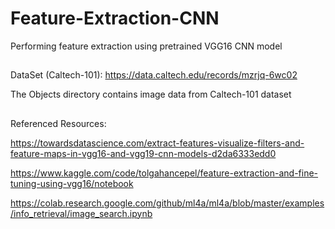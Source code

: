 # Feature-Extraction-CNN

Performing feature extraction using pretrained VGG16 CNN model
##
DataSet (Caltech-101): https://data.caltech.edu/records/mzrjq-6wc02

The Objects directory contains image data from Caltech-101 dataset
##
Referenced Resources:

https://towardsdatascience.com/extract-features-visualize-filters-and-feature-maps-in-vgg16-and-vgg19-cnn-models-d2da6333edd0

https://www.kaggle.com/code/tolgahancepel/feature-extraction-and-fine-tuning-using-vgg16/notebook

https://colab.research.google.com/github/ml4a/ml4a/blob/master/examples/info_retrieval/image_search.ipynb
